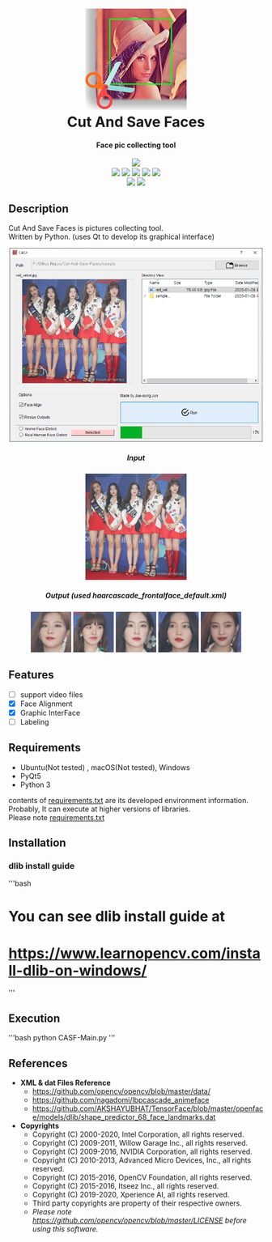 <h1 align="center">
  <img src="icons/lena.png"><br/>Cut And Save Faces
</h1>

<h4 align="center">
Face pic collecting tool
</h4>

<div align="center">
  <a href="https://github.com/Jaesung-Jun/Cut-And-Save-Faces/releases"><img src="https://img.shields.io/badge/released-1.2--CUI-blue"></a>
  <br>
  <a href="https://pypi.org/project/PyQt5/"><img src="https://img.shields.io/badge/PyQt5-5.13.0-green"></a>
  <a href="https://pypi.org/project/opencv-python/"><img src="https://img.shields.io/badge/opencv--python-4.1.0.25-green"></a>
  <a href="https://pypi.org/project/opencv-contrib-python/"><img src="https://img.shields.io/badge/opencv--contrib--python-4.1.0.25-green"></a>
  <a href="https://pypi.org/project/dlib/"><img src="https://img.shields.io/badge/dlib-19.17.0-green"></a>
  <a href="https://pypi.org/project/imutils/"><img src="https://img.shields.io/badge/imutils-0.5.2-green"></a>
  <br>
  <a><img src="https://img.shields.io/badge/GUI-Developing-yellowgreen"></a>
  <a href="https://raw.githubusercontent.com/Jaesung-Jun/Cut-And-Save-Faces/master/LICENSE"><img src="https://img.shields.io/badge/licence-MIT-lightgrey"></a>
</div>

## Description
Cut And Save Faces is pictures collecting tool.<br>
Written by Python. (uses Qt to develop its graphical interface)
<div align="center">
<img src="https://raw.githubusercontent.com/Jaesung-Jun/Cut-And-Save-Faces/master/imgs/gui.PNG" width=500>
<h5> Input </h5>
<img src="https://raw.githubusercontent.com/Jaesung-Jun/Cut-And-Save-Faces/master/sample/red_velvet.jpg" width=200 />
<br>
<h5> Output (used haarcascade_frontalface_default.xml)</h5>
<img src="https://raw.githubusercontent.com/Jaesung-Jun/Cut-And-Save-Faces/master/sample/sample_outputs/red_velvet.jpg_0_cropped.jpg" width=80/>
<img src="https://raw.githubusercontent.com/Jaesung-Jun/Cut-And-Save-Faces/master/sample/sample_outputs/red_velvet.jpg_1_cropped.jpg" width=80/>
<img src="https://raw.githubusercontent.com/Jaesung-Jun/Cut-And-Save-Faces/master/sample/sample_outputs/red_velvet.jpg_2_cropped.jpg" width=80/>
<img src="https://raw.githubusercontent.com/Jaesung-Jun/Cut-And-Save-Faces/master/sample/sample_outputs/red_velvet.jpg_3_cropped.jpg" width=80/>
<img src="https://raw.githubusercontent.com/Jaesung-Jun/Cut-And-Save-Faces/master/sample/sample_outputs/red_velvet.jpg_4_cropped.jpg" width=80/>
</div>

## Features
* [ ] support video files
* [x] Face Alignment
* [x] Graphic InterFace
* [ ] Labeling
## Requirements
* Ubuntu(Not tested) , macOS(Not tested), Windows
* PyQt5
* Python 3 

contents of <a href="https://github.com/Jaesung-Jun/Cut-And-Save-Faces/blob/master/requirements.txt">requirements.txt</a> are its developed environment information. Probably, It can execute at higher versions of libraries.<br>
Please note <a href="https://github.com/Jaesung-Jun/Cut-And-Save-Faces/blob/master/requirements.txt">requirements.txt</a>
## Installation

### dlib install guide

'''bash
# You can see dlib install guide at
# https://www.learnopencv.com/install-dlib-on-windows/
'''

## Execution
'''bash
python CASF-Main.py
'''

## References
+ **XML & dat Files Reference**
  * https://github.com/opencv/opencv/blob/master/data/
  * https://github.com/nagadomi/lbpcascade_animeface
  * https://github.com/AKSHAYUBHAT/TensorFace/blob/master/openface/models/dlib/shape_predictor_68_face_landmarks.dat
+ **Copyrights**
  * Copyright (C) 2000-2020, Intel Corporation, all rights reserved.
  * Copyright (C) 2009-2011, Willow Garage Inc., all rights reserved.
  * Copyright (C) 2009-2016, NVIDIA Corporation, all rights reserved.
  * Copyright (C) 2010-2013, Advanced Micro Devices, Inc., all rights reserved.
  * Copyright (C) 2015-2016, OpenCV Foundation, all rights reserved.
  * Copyright (C) 2015-2016, Itseez Inc., all rights reserved.
  * Copyright (C) 2019-2020, Xperience AI, all rights reserved.
  * Third party copyrights are property of their respective owners.
  * *Please note https://github.com/opencv/opencv/blob/master/LICENSE before using this software.*




